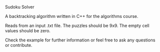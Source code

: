 Sudoku Solver 

A backtracking algorithm written in C++ for the algorithms course. 

Reads from an input .txt file. 
The puzzles should be 9x9. 
The empty cell values should be zero. 

Check the example for further information or feel free to ask any questions or contribute.
